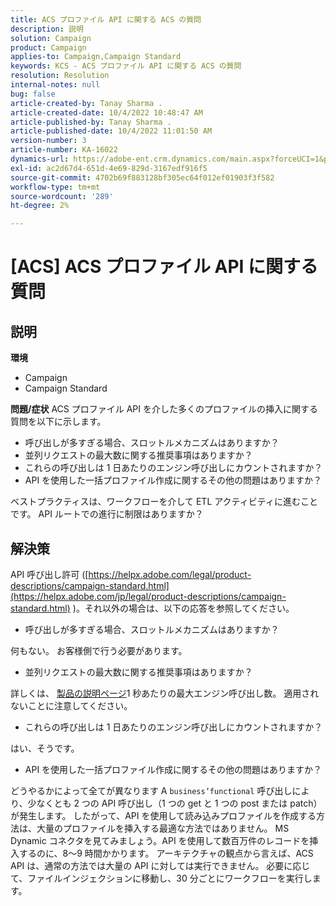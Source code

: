 ```yaml
---
title: ACS プロファイル API に関する ACS の質問
description: 説明
solution: Campaign
product: Campaign
applies-to: Campaign,Campaign Standard
keywords: KCS - ACS プロファイル API に関する ACS の質問
resolution: Resolution
internal-notes: null
bug: false
article-created-by: Tanay Sharma .
article-created-date: 10/4/2022 10:48:47 AM
article-published-by: Tanay Sharma .
article-published-date: 10/4/2022 11:01:50 AM
version-number: 3
article-number: KA-16022
dynamics-url: https://adobe-ent.crm.dynamics.com/main.aspx?forceUCI=1&pagetype=entityrecord&etn=knowledgearticle&id=c2ea181f-d243-ed11-bba2-0022480868ff
exl-id: ac2d67d4-651d-4e69-829d-3167edf916f5
source-git-commit: 4702b69f883128bf305ec64f012ef01903f3f582
workflow-type: tm+mt
source-wordcount: '289'
ht-degree: 2%

---
```


# [ACS] ACS プロファイル API に関する質問

## 説明

<b>環境</b>
- Campaign
- Campaign Standard



<b>問題/症状</b>
ACS プロファイル API を介した多くのプロファイルの挿入に関する質問を以下に示します。

- 呼び出しが多すぎる場合、スロットルメカニズムはありますか？
- 並列リクエストの最大数に関する推奨事項はありますか？
- これらの呼び出しは 1 日あたりのエンジン呼び出しにカウントされますか？
- API を使用した一括プロファイル作成に関するその他の問題はありますか？


ベストプラクティスは、ワークフローを介して ETL アクティビティに進むことです。 API ルートでの進行に制限はありますか？


## 解決策


API 呼び出し許可 ([https://helpx.adobe.com/legal/product-descriptions/campaign-standard.html](https://helpx.adobe.com/jp/legal/product-descriptions/campaign-standard.html) )。それ以外の場合は、以下の応答を参照してください。



- 呼び出しが多すぎる場合、スロットルメカニズムはありますか？


何もない。 お客様側で行う必要があります。

- 並列リクエストの最大数に関する推奨事項はありますか？


詳しくは、 [製品の説明ページ](https://helpx.adobe.com/legal/product-descriptions/campaign-standard.html#)1 秒あたりの最大エンジン呼び出し数。 適用されないことに注意してください。

- これらの呼び出しは 1 日あたりのエンジン呼び出しにカウントされますか？


はい、そうです。

- API を使用した一括プロファイル作成に関するその他の問題はありますか？


どうやるかによって全てが異なります A `business’functional` 呼び出しにより、少なくとも 2 つの API 呼び出し（1 つの get と 1 つの post または patch）が発生します。 したがって、API を使用して読み込みプロファイルを作成する方法は、大量のプロファイルを挿入する最適な方法ではありません。 MS Dynamic コネクタを見てみましょう。API を使用して数百万件のレコードを挿入するのに、8～9 時間かかります。 アーキテクチャの観点から言えば、ACS API は、通常の方法では大量の API に対しては実行できません。 必要に応じて、ファイルインジェクションに移動し、30 分ごとにワークフローを実行します。
